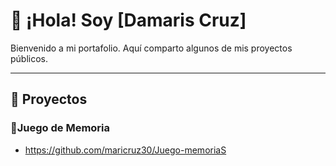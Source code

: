 # 👋 ¡Hola! Soy [Damaris Cruz]

Bienvenido a mi portafolio. Aquí comparto algunos de mis proyectos públicos.

---

## 🔧 Proyectos

### 🧩Juego de Memoria
 - https://github.com/maricruz30/Juego-memoriaS
